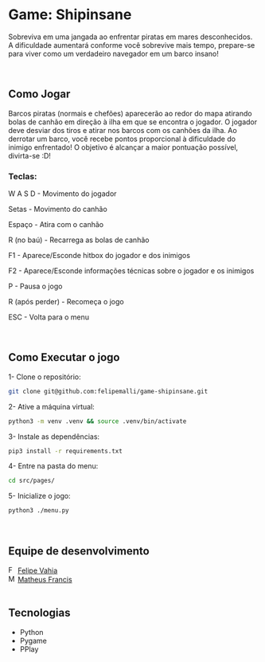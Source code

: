 # Game: Shipinsane

Sobreviva em uma jangada ao enfrentar piratas em mares desconhecidos. A dificuldade
aumentará conforme você sobrevive mais tempo, prepare-se para viver como um verdadeiro
navegador em um barco insano!

<br>

## Como Jogar

Barcos piratas (normais e chefões) aparecerão ao redor do mapa atirando bolas de canhão em direção à ilha em que se encontra o jogador.
O jogador deve desviar dos tiros e atirar nos barcos com os canhões da ilha. Ao derrotar um barco, você recebe pontos proporcional à dificuldade do inimigo enfrentado! O objetivo é alcançar a maior pontuação possível, divirta-se :D!


### Teclas:

W A S D - Movimento do jogador

Setas - Movimento do canhão

Espaço - Atira com o canhão

R (no baú) - Recarrega as bolas de canhão

F1 - Aparece/Esconde hitbox do jogador e dos inimigos

F2 - Aparece/Esconde informações técnicas sobre o jogador e os inimigos

P - Pausa o jogo

R (após perder) - Recomeça o jogo

ESC - Volta para o menu


<br>

## Como Executar o jogo

1- Clone o repositório:

```sh
git clone git@github.com:felipemalli/game-shipinsane.git
```

2- Ative a máquina virtual:
```sh
python3 -m venv .venv && source .venv/bin/activate
```

3- Instale as dependências:
```sh
pip3 install -r requirements.txt
```

4- Entre na pasta do menu:
```sh
cd src/pages/
```

5- Inicialize o jogo:
```sh
python3 ./menu.py
```

<br>

## Equipe de desenvolvimento

<div>
  <div>
    <img width="15" src="https://avatars.githubusercontent.com/u/88905074?v=4" alt="Felipe Vahia" />
    <a href="https://github.com/felipemalli">Felipe Vahia</a>
  </div>

  <div>
    <img width="15" src="https://avatars.githubusercontent.com/u/53090840?v=4" alt="Matheus Francis" />
    <a href="https://github.com/MatheusFrancis">Matheus Francis</a>
  </div>
<div>

<br>

## Tecnologias
- Python
- Pygame
- PPlay
